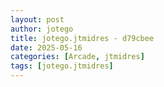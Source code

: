 ```yaml
---
layout: post
author: jotego
title: jotego.jtmidres - d79cbee
date: 2025-05-16
categories: [Arcade, jtmidres]
tags: [jotego.jtmidres]
---
```


